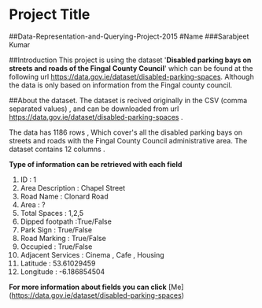 # Project Title
##Data-Representation-and-Querying-Project-2015
#Name
###Sarabjeet Kumar

##Introduction
This project is using the dataset '**Disabled parking bays on streets and roads of the Fingal County Council**' which can be found at the following url https://data.gov.ie/dataset/disabled-parking-spaces. Although the data is only based on information from the Fingal county council.

##About the dataset.
The dataset is recived originally in the CSV (comma separated values) , and can be downloaded from url https://data.gov.ie/dataset/disabled-parking-spaces .

The data has 1186 rows , Which cover's all the disabled parking bays on streets and roads with the Fingal County Council administrative area. The dataset contains 12 columns .

**Type of information can be retrieved with each field**

1. ID : 1
2. Area Description : Chapel Street
3. Road Name :  Clonard Road 
4. Area : ?
5. Total Spaces : 1,2,5
6. Dipped footpath :True/False
7. Park Sign : True/False
8. Road Marking  : True/False
9. Occupied : True/False
10. Adjacent Services : Cinema , Cafe , Housing
11. Latitude : 53.61029459
12. Longitude : -6.186854504

**For more information about fields you can click**  [Me] (https://data.gov.ie/dataset/disabled-parking-spaces)


